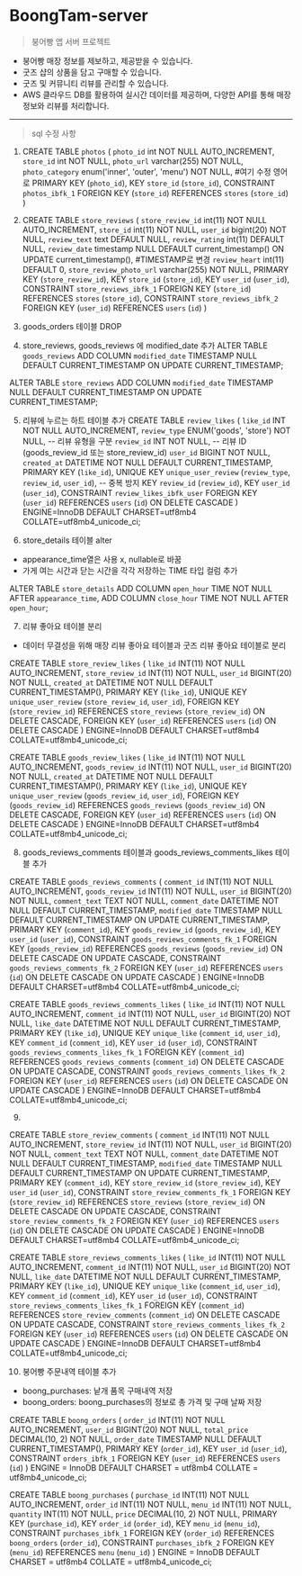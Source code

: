 # **BoongTam-server**
 > 붕어빵 앱 서버 프로젝트

- 붕어빵 매장 정보를 제보하고, 제공받을 수 있습니다.
- 굿즈 샵의 상품을 담고 구매할 수 있습니다.
- 굿즈 및 커뮤니티 리뷰를 관리할 수 있습니다.
- AWS 클라우드 DB를 활용하여 실시간 데이터를 제공하며, 다양한 API를 통해 매장 정보와 리뷰를 처리합니다.
--------------------------

> sql 수정 사항
1. CREATE TABLE `photos` (
    `photo_id` int NOT NULL AUTO_INCREMENT,
    `store_id` int NOT NULL,
    `photo_url` varchar(255) NOT NULL,
    `photo_category` enum('inner', 'outer', 'menu') NOT NULL, #여기 수정 영어로
    PRIMARY KEY (`photo_id`),
    KEY `store_id` (`store_id`),
    CONSTRAINT `photos_ibfk_1` FOREIGN KEY (`store_id`) REFERENCES `stores` (`store_id`)
)

2. CREATE TABLE `store_reviews` (
    `store_review_id` int(11) NOT NULL AUTO_INCREMENT,
    `store_id` int(11) NOT NULL,
    `user_id` bigint(20) NOT NULL,
    `review_text` text DEFAULT NULL,
    `review_rating` int(11) DEFAULT NULL,
    `review_date` timestamp NULL DEFAULT current_timestamp() ON UPDATE current_timestamp(), #TIMESTAMP로 변경
    `review_heart` int(11) DEFAULT 0,
    `store_review_photo_url` varchar(255) NOT NULL,
    PRIMARY KEY (`store_review_id`),
    KEY `store_id` (`store_id`),
    KEY `user_id` (`user_id`),
    CONSTRAINT `store_reviews_ibfk_1` FOREIGN KEY (`store_id`) REFERENCES `stores` (`store_id`),
    CONSTRAINT `store_reviews_ibfk_2` FOREIGN KEY (`user_id`) REFERENCES `users` (`id`)
) 


3. goods_orders 테이블 DROP

4. store_reviews, goods_reviews 에 modified_date 추가
ALTER TABLE `goods_reviews`
ADD COLUMN `modified_date` TIMESTAMP NULL DEFAULT CURRENT_TIMESTAMP ON UPDATE CURRENT_TIMESTAMP;

ALTER TABLE `store_reviews`
ADD COLUMN `modified_date` TIMESTAMP NULL DEFAULT CURRENT_TIMESTAMP ON UPDATE CURRENT_TIMESTAMP;

5. 리뷰에 누르는 하트 테이블 추가
CREATE TABLE `review_likes` (
    `like_id` INT NOT NULL AUTO_INCREMENT,
    `review_type` ENUM('goods', 'store') NOT NULL, -- 리뷰 유형을 구분
    `review_id` INT NOT NULL, -- 리뷰 ID (goods_review_id 또는 store_review_id)
    `user_id` BIGINT NOT NULL,
    `created_at` DATETIME NOT NULL DEFAULT CURRENT_TIMESTAMP,
    PRIMARY KEY (`like_id`),
    UNIQUE KEY `unique_user_review` (`review_type`, `review_id`, `user_id`), -- 중복 방지
    KEY `review_id` (`review_id`),
    KEY `user_id` (`user_id`),
    CONSTRAINT `review_likes_ibfk_user` FOREIGN KEY (`user_id`) REFERENCES `users` (`id`) ON DELETE CASCADE
) ENGINE=InnoDB DEFAULT CHARSET=utf8mb4 COLLATE=utf8mb4_unicode_ci;

6. store_details 테이블 alter
- appearance_time열은 사용 x, nullable로 바꿈
- 가게 여는 시간과 닫는 시간을 각각 저장하는 TIME 타입 컬럼 추가

ALTER TABLE `store_details`
ADD COLUMN `open_hour` TIME NOT NULL AFTER `appearance_time`,
ADD COLUMN `close_hour` TIME NOT NULL AFTER `open_hour`;

7. 리뷰 좋아요 테이블 분리
- 데이터 무결성을 위해 매장 리뷰 좋아요 테이블과 굿즈 리뷰 좋아요 테이블로 분리

CREATE TABLE `store_review_likes` (
    `like_id` INT(11) NOT NULL AUTO_INCREMENT,
    `store_review_id` INT(11) NOT NULL,
    `user_id` BIGINT(20) NOT NULL,
    `created_at` DATETIME NOT NULL DEFAULT CURRENT_TIMESTAMP(),
    PRIMARY KEY (`like_id`),
    UNIQUE KEY `unique_user_review` (`store_review_id`, `user_id`),
    FOREIGN KEY (`store_review_id`) REFERENCES `store_reviews` (`store_review_id`) ON DELETE CASCADE,
    FOREIGN KEY (`user_id`) REFERENCES `users` (`id`) ON DELETE CASCADE
) ENGINE=InnoDB DEFAULT CHARSET=utf8mb4 COLLATE=utf8mb4_unicode_ci;

CREATE TABLE `goods_review_likes` (
    `like_id` INT(11) NOT NULL AUTO_INCREMENT,
    `goods_review_id` INT(11) NOT NULL,
    `user_id` BIGINT(20) NOT NULL,
    `created_at` DATETIME NOT NULL DEFAULT CURRENT_TIMESTAMP(),
    PRIMARY KEY (`like_id`),
    UNIQUE KEY `unique_user_review` (`goods_review_id`, `user_id`),
    FOREIGN KEY (`goods_review_id`) REFERENCES `goods_reviews` (`goods_review_id`) ON DELETE CASCADE,
    FOREIGN KEY (`user_id`) REFERENCES `users` (`id`) ON DELETE CASCADE
) ENGINE=InnoDB DEFAULT CHARSET=utf8mb4 COLLATE=utf8mb4_unicode_ci;

8. goods_reviews_comments 테이블과 goods_reviews_comments_likes 테이블 추가

CREATE TABLE `goods_reviews_comments` (
    `comment_id` INT(11) NOT NULL AUTO_INCREMENT,
    `goods_review_id` INT(11) NOT NULL,
    `user_id` BIGINT(20) NOT NULL,
    `comment_text` TEXT NOT NULL,
    `comment_date` DATETIME NOT NULL DEFAULT CURRENT_TIMESTAMP,
    `modified_date` TIMESTAMP NULL DEFAULT CURRENT_TIMESTAMP ON UPDATE CURRENT_TIMESTAMP,
    PRIMARY KEY (`comment_id`),
    KEY `goods_review_id` (`goods_review_id`),
    KEY `user_id` (`user_id`),
    CONSTRAINT `goods_reviews_comments_fk_1` FOREIGN KEY (`goods_review_id`) REFERENCES `goods_reviews` (`goods_review_id`) ON DELETE CASCADE ON UPDATE CASCADE,
    CONSTRAINT `goods_reviews_comments_fk_2` FOREIGN KEY (`user_id`) REFERENCES `users` (`id`) ON DELETE CASCADE ON UPDATE CASCADE
) ENGINE=InnoDB DEFAULT CHARSET=utf8mb4 COLLATE=utf8mb4_unicode_ci;


CREATE TABLE `goods_reviews_comments_likes` (
    `like_id` INT(11) NOT NULL AUTO_INCREMENT,
    `comment_id` INT(11) NOT NULL,
    `user_id` BIGINT(20) NOT NULL,
    `like_date` DATETIME NOT NULL DEFAULT CURRENT_TIMESTAMP,
    PRIMARY KEY (`like_id`),
    UNIQUE KEY `unique_like` (`comment_id`, `user_id`),
    KEY `comment_id` (`comment_id`),
    KEY `user_id` (`user_id`),
    CONSTRAINT `goods_reviews_comments_likes_fk_1` FOREIGN KEY (`comment_id`) REFERENCES `goods_reviews_comments` (`comment_id`) ON DELETE CASCADE ON UPDATE CASCADE,
    CONSTRAINT `goods_reviews_comments_likes_fk_2` FOREIGN KEY (`user_id`) REFERENCES `users` (`id`) ON DELETE CASCADE ON UPDATE CASCADE
) ENGINE=InnoDB DEFAULT CHARSET=utf8mb4 COLLATE=utf8mb4_unicode_ci;

9. 
CREATE TABLE `store_review_comments` (
    `comment_id` INT(11) NOT NULL AUTO_INCREMENT,
    `store_review_id` INT(11) NOT NULL,
    `user_id` BIGINT(20) NOT NULL,
    `comment_text` TEXT NOT NULL,
    `comment_date` DATETIME NOT NULL DEFAULT CURRENT_TIMESTAMP,
    `modified_date` TIMESTAMP NULL DEFAULT CURRENT_TIMESTAMP ON UPDATE CURRENT_TIMESTAMP,
    PRIMARY KEY (`comment_id`),
    KEY `store_review_id` (`store_review_id`),
    KEY `user_id` (`user_id`),
    CONSTRAINT `store_review_comments_fk_1` FOREIGN KEY (`store_review_id`) REFERENCES `store_reviews` (`store_review_id`) ON DELETE CASCADE ON UPDATE CASCADE,
    CONSTRAINT `store_review_comments_fk_2` FOREIGN KEY (`user_id`) REFERENCES `users` (`id`) ON DELETE CASCADE ON UPDATE CASCADE
) ENGINE=InnoDB DEFAULT CHARSET=utf8mb4 COLLATE=utf8mb4_unicode_ci;


CREATE TABLE `store_reviews_comments_likes` (
    `like_id` INT(11) NOT NULL AUTO_INCREMENT,
    `comment_id` INT(11) NOT NULL,
    `user_id` BIGINT(20) NOT NULL,
    `like_date` DATETIME NOT NULL DEFAULT CURRENT_TIMESTAMP,
    PRIMARY KEY (`like_id`),
    UNIQUE KEY `unique_like` (`comment_id`, `user_id`),
    KEY `comment_id` (`comment_id`),
    KEY `user_id` (`user_id`),
    CONSTRAINT `store_reviews_comments_likes_fk_1` FOREIGN KEY (`comment_id`) REFERENCES `store_review_comments` (`comment_id`) ON DELETE CASCADE ON UPDATE CASCADE,
    CONSTRAINT `store_reviews_comments_likes_fk_2` FOREIGN KEY (`user_id`) REFERENCES `users` (`id`) ON DELETE CASCADE ON UPDATE CASCADE
) ENGINE=InnoDB DEFAULT CHARSET=utf8mb4 COLLATE=utf8mb4_unicode_ci;

10. 붕어빵 주문내역 테이블 추가
- boong_purchases: 낱개 품목 구매내역 저장
- boong_orders: boong_purchases의 정보로 총 가격 및 구매 날짜 저장

CREATE TABLE `boong_orders` (
    `order_id` INT(11) NOT NULL AUTO_INCREMENT,
    `user_id` BIGINT(20) NOT NULL,
    `total_price` DECIMAL(10, 2) NOT NULL,
    `order_date` TIMESTAMP NULL DEFAULT CURRENT_TIMESTAMP(),
    PRIMARY KEY (`order_id`),
    KEY `user_id` (`user_id`),
    CONSTRAINT `orders_ibfk_1` FOREIGN KEY (`user_id`) REFERENCES `users` (`id`)
) ENGINE = InnoDB DEFAULT CHARSET = utf8mb4 COLLATE = utf8mb4_unicode_ci;

CREATE TABLE `boong_purchases` (
    `purchase_id` INT(11) NOT NULL AUTO_INCREMENT,
    `order_id` INT(11) NOT NULL,
    `menu_id` INT(11) NOT NULL,
    `quantity` INT(11) NOT NULL,
    `price` DECIMAL(10, 2) NOT NULL,
    PRIMARY KEY (`purchase_id`),
    KEY `order_id` (`order_id`),
    KEY `menu_id` (`menu_id`),
    CONSTRAINT `purchases_ibfk_1` FOREIGN KEY (`order_id`) REFERENCES `boong_orders` (`order_id`),
    CONSTRAINT `purchases_ibfk_2` FOREIGN KEY (`menu_id`) REFERENCES `menu` (`menu_id`)
) ENGINE = InnoDB DEFAULT CHARSET = utf8mb4 COLLATE = utf8mb4_unicode_ci;

